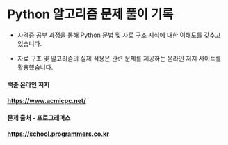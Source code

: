 
# Python 알고리즘 문제 풀이 기록

* 자격증 공부 과정을 통해 Python 문법 및 자료 구조 지식에 대한 이해도를 갖추고 있습니다.

* 자료 구조 및 알고리즘의 실제 적용은 관련 문제를 제공하는 온라인 저지 사이트를 활용했습니다.

#### 백준 온라인 저지
#### https://www.acmicpc.net/
#### 문제 출처 - 프로그래머스
#### https://school.programmers.co.kr
